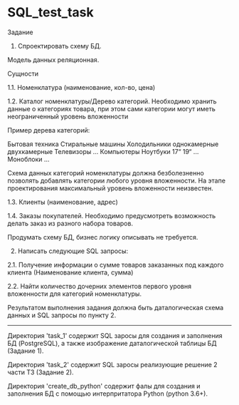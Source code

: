 # SQL_test_task

Задание 
 
1. Спроектировать схему БД. 
 
Модель данных реляционная. 
 
Сущности  
 
1.1. Номенклатура (наименование, кол-во, цена) 
 
 
1.2. Каталог номенклатуры/Дерево категорий. 
Необходимо хранить данные о категориях товара, при этом сами категории могут иметь неограниченный уровень вложенности 
 
Пример дерева категорий: 
 
 Бытовая техника 
  Стиральные машины 
  Холодильники 
   однокамерные 
   двухкамерные 
  Телевизоры 
  … 
 Компьютеры 
  Ноутбуки 
   17“ 
   19“ 
   ... 
  Моноблоки 
  … 
 
Схема данных категорий номенклатуры должна безболезненно позволять добавлять категории любого уровня вложенности. На этапе проектирования максимальный уровень вложенности неизвестен. 
 
1.3. Клиенты (наименование, адрес) 
 
1.4. Заказы покупателей. Необходимо предусмотреть возможность делать заказ из разного набора товаров. 
 
Продумать схему БД, бизнес логику описывать не требуется. 
 
 
2. Написать следующие SQL запросы: 
 
2.1. Получение информации о сумме товаров заказанных под каждого клиента (Наименование клиента, сумма) 
 
2.2. Найти количество дочерних элементов первого уровня вложенности для категорий номенклатуры. 
 
Результатом выполнения задания должна быть даталогическая схема данных и SQL запросы по пункту 2.

---------------------------------------------------------------------------------------------------

Директория 'task_1' содержит SQL заросы для создания и заполнения БД (PostgreSQL), а также изображение даталогической таблицы БД (Задание 1).
 
Директория 'task_2' содержит SQL заросы реализующие решение 2 части ТЗ (Задание 2).
 
Директория 'create_db_python' содержит фалы для создания и заполнения БД с помощью интерпритатора Python (python 3.6+).
 
